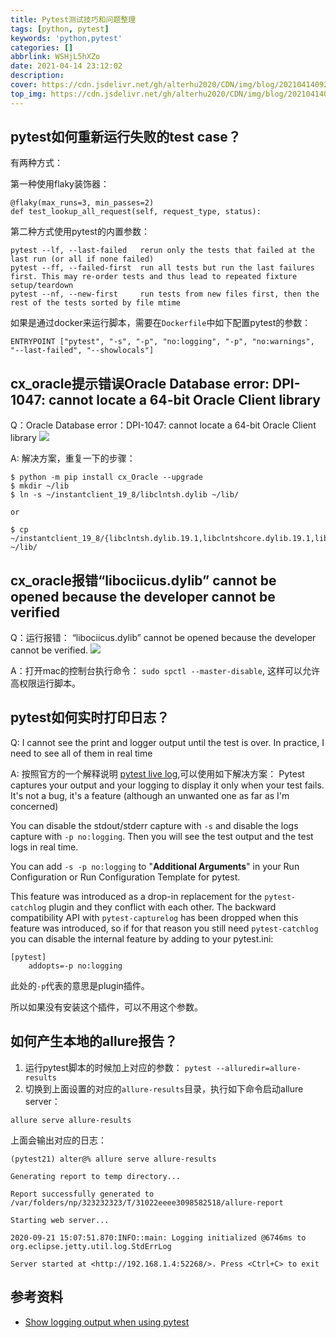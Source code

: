 ```yaml
---
title: Pytest测试技巧和问题整理
tags: [python, pytest]
keywords: 'python,pytest'
categories: []
abbrlink: WSHjL5hXZo
date: 2021-04-14 23:12:02
description:
cover: https://cdn.jsdelivr.net/gh/alterhu2020/CDN/img/blog/20210414092451.png
top_img: https://cdn.jsdelivr.net/gh/alterhu2020/CDN/img/blog/20210414092451.png
---
```


## pytest如何重新运行失败的test case？

有两种方式：

第一种使用flaky装饰器：

```shell
@flaky(max_runs=3, min_passes=2)
def test_lookup_all_request(self, request_type, status):
```

第二种方式使用pytest的内置参数：

```shell
pytest --lf, --last-failed   rerun only the tests that failed at the last run (or all if none failed)
pytest --ff, --failed-first  run all tests but run the last failures first. This may re-order tests and thus lead to repeated fixture setup/teardown
pytest --nf, --new-first     run tests from new files first, then the rest of the tests sorted by file mtime
```
如果是通过docker来运行脚本，需要在`Dockerfile`中如下配置pytest的参数：

```shell
ENTRYPOINT ["pytest", "-s", "-p", "no:logging", "-p", "no:warnings", "--last-failed", "--showlocals"]
```



## cx_oracle提示错误Oracle Database error: DPI-1047: cannot locate a 64-bit Oracle Client library

Q：Oracle Database error：DPI-1047: cannot locate a 64-bit Oracle Client library
![](https://cdn.jsdelivr.net/gh/alterhu2020/CDN/img/blog/20210422180415.png)

A: 解决方案，重复一下的步骤：

```shell
$ python -m pip install cx_Oracle --upgrade
$ mkdir ~/lib
$ ln -s ~/instantclient_19_8/libclntsh.dylib ~/lib/

or

$ cp ~/instantclient_19_8/{libclntsh.dylib.19.1,libclntshcore.dylib.19.1,libnnz19.dylib,libociei.dylib} ~/lib/
```

## cx_oracle报错“libociicus.dylib” cannot be opened because the developer cannot be verified

Q：运行报错： “libociicus.dylib” cannot be opened because the developer cannot be verified. 
![](https://cdn.jsdelivr.net/gh/alterhu2020/CDN/img/blog/20210422181124.png)

A：打开mac的控制台执行命令： `sudo spctl --master-disable`, 这样可以允许高权限运行脚本。

## pytest如何实时打印日志？

Q: I cannot see the print and logger output until the test is over. In practice, I need to see all of them in real time

A: 按照官方的一个解释说明 [pytest live log](https://docs.pytest.org/en/latest/how-to/logging.html?highlight=live%20log),可以使用如下解决方案：
Pytest captures your output and your logging to display it only when your test fails. It's not a bug, it's a feature (although an unwanted one as far as I'm concerned)

You can disable the stdout/stderr capture with `-s` and disable the logs capture with `-p no:logging`. Then you will see the test output and the test logs in real time.

You can add `-s -p no:logging` to "**Additional Arguments**" in your Run Configuration or Run Configuration Template for pytest.

This feature was introduced as a drop-in replacement for the `pytest-catchlog` plugin and they conflict with each other. The backward compatibility API with `pytest-capturelog` has been dropped when this feature was introduced, so if for that reason you still need `pytest-catchlog` you can disable the internal feature by adding to your pytest.ini:

```shell
[pytest]
    addopts=-p no:logging
```

此处的`-p`代表的意思是plugin插件。

所以如果没有安装这个插件，可以不用这个参数。

## 如何产生本地的allure报告？

1. 运行pytest脚本的时候加上对应的参数： `pytest --alluredir=allure-results`
2. 切换到上面设置的对应的`allure-results`目录，执行如下命令启动allure server：

```shell
allure serve allure-results 
```

上面会输出对应的日志：

```
(pytest21) alter@% allure serve allure-results 
 
Generating report to temp directory...
 
Report successfully generated to /var/folders/np/323232323/T/31022eeee3098582518/allure-report
 
Starting web server...
 
2020-09-21 15:07:51.870:INFO::main: Logging initialized @6746ms to org.eclipse.jetty.util.log.StdErrLog
 
Server started at <http://192.168.1.4:52268/>. Press <Ctrl+C> to exit
```


## 参考资料

- [Show logging output when using pytest](https://intellij-support.jetbrains.com/hc/en-us/community/posts/360007644040-Show-logging-output-when-using-pytest)




